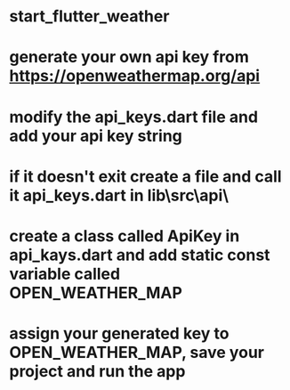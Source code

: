 # start_flutter_weather

# generate your own api key from https://openweathermap.org/api

# modify the api_keys.dart file and add your api key string

# if it doesn't exit create a file and call it api_keys.dart in lib\src\api\

# create a class called ApiKey in api_kays.dart and add static const variable called OPEN_WEATHER_MAP

# assign your generated key to OPEN_WEATHER_MAP, save your project and run the app

